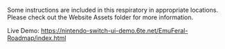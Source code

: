 Some instructions are included in this respiratory in appropriate locations. Please check out the Website Assets folder for more information. 

Live Demo: https://nintendo-switch-ui-demo.6te.net/EmuFeral-Roadmap/index.html